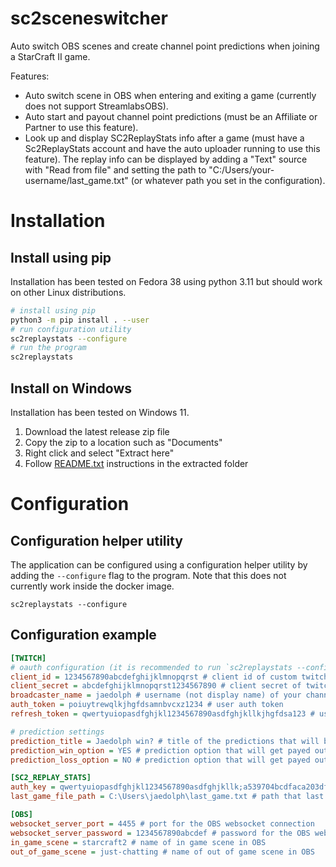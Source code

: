 # sc2sceneswitcher

Auto switch OBS scenes and create channel point predictions when joining a StarCraft II game.

Features:
* Auto switch scene in OBS when entering and exiting a game (currently does not support StreamlabsOBS).
* Auto start and payout channel point predictions (must be an Affiliate or Partner to use this feature).
* Look up and display SC2ReplayStats info after a game (must have a Sc2ReplayStats account and have the auto uploader
  running to use this feature). The replay info can be displayed by adding a "Text" source with "Read from file" and setting the path to "C:/Users/your-username/last_game.txt" (or whatever path you set in the configuration).


# Installation

## Install using pip

Installation has been tested on Fedora 38 using python 3.11 but should work on other Linux distributions.
```bash
# install using pip
python3 -m pip install . --user
# run configuration utility
sc2replaystats --configure
# run the program
sc2replaystats
```

## Install on Windows

Installation has been tested on Windows 11.

1. Download the latest release zip file
2. Copy the zip to a location such as "Documents"
3. Right click and select "Extract here"
4. Follow [README.txt](windows/README.txt) instructions in the extracted folder

# Configuration

## Configuration helper utility
The application can be configured using a configuration helper utility by adding the `--configure`
flag to the program. Note that this does not currently work inside the docker image.
```
sc2replaystats --configure
```

## Configuration example

```ini
[TWITCH]
# oauth configuration (it is recommended to run `sc2replaystats --configure` to create these)
client_id = 1234567890abcdefghijklmnopqrst # client id of custom twitch application
client_secret = abcdefghijklmnopqrst1234567890 # client secret of twitch application
broadcaster_name = jaedolph # username (not display name) of your channel
auth_token = poiuytrewqlkjhgfdsamnbvcxz1234 # user auth token
refresh_token = qwertyuiopasdfghjkl1234567890asdfghjkllkjhgfdsa123 # user refresh token

# prediction settings
prediction_title = Jaedolph win? # title of the predictions that will be auto created
prediction_win_option = YES # prediction option that will get payed out after a win
prediction_loss_option = NO # prediction option that will get payed out after a loss

[SC2_REPLAY_STATS]
auth_key = qwertyuiopasdfghjkl1234567890asdfghjkllk;a539704bcdfaca203df520c98e74c4c721c47f50;1670112810 # sc2replaystats api token
last_game_file_path = C:\Users\jaedolph\last_game.txt # path that last replay info will be saved

[OBS]
websocket_server_port = 4455 # port for the OBS websocket connection
websocket_server_password = 1234567890abcdef # password for the OBS websocket connection
in_game_scene = starcraft2 # name of in game scene in OBS
out_of_game_scene = just-chatting # name of out of game scene in OBS
```
